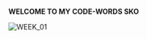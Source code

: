 
**WELCOME TO MY CODE-WORDS SKO**

![WEEK_01](https://github.com/TajHealy/CodeWords/blob/master/week_01?raw=true)

